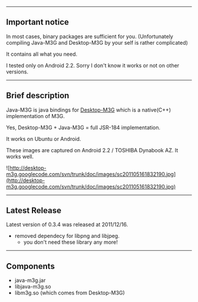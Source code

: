 
---

## Important notice ##
In most cases, binary packages are sufficient for you.
(Unfortunately compiling Java-M3G and Desktop-M3G by your self is rather complicated)

It contains all what you need.

I tested only on Android 2.2. Sorry I don't know it works or not on other versions.


---

## Brief description ##
Java-M3G is java bindings for [Desktop-M3G](http://code.google.com/p/desktop-m3g/) which is a native(C++) implementation of M3G.

Yes, Desktop-M3G + Java-M3G = full JSR-184 implementation.

It works on Ubuntu or Android.

These images are captured on Android 2.2 / TOSHIBA Dynabook AZ. It works well.

![http://desktop-m3g.googlecode.com/svn/trunk/doc/images/sc201105161832190.jpg](http://desktop-m3g.googlecode.com/svn/trunk/doc/images/sc201105161832190.jpg)


---

## Latest Release ##
Latest version of 0.3.4 was released at 2011/12/16.

  * removed dependecy for libpng and libjpeg.
    * you don't need these library any more!



---

## Components ##
  * java-m3g.jar
  * libjava-m3g.so
  * libm3g.so (which comes from Desktop-M3G)

